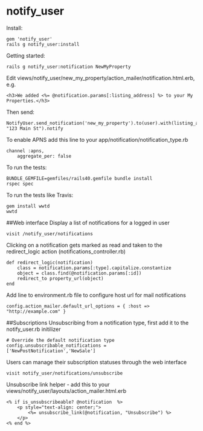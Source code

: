 notify_user
===========


Install:
```
gem 'notify_user'
rails g notify_user:install
```

Getting started:
```
rails g notify_user:notification NewMyProperty
```

Edit views/notify_user/new_my_property/action_mailer/notification.html.erb, e.g.
```
<h3>We added <%= @notification.params[:listing_address] %> to your My Properties.</h3>
```

Then send:
```
NotifyUser.send_notification('new_my_property').to(user).with(listing_address: "123 Main St").notify
```

To enable APNS add this line to your app/notification/notification_type.rb
```
channel :apns,
	aggregate_per: false    
```

To run the tests:
```
BUNDLE_GEMFILE=gemfiles/rails40.gemfile bundle install
rspec spec
```

To run the tests like Travis:
```
gem install wwtd
wwtd
```

##Web interface
Display a list of notifications for a logged in user
```
visit /notify_user/notifications
```
Clicking on a notification gets marked as read and taken to the redirect_logic action (notifications_controller.rb)
```
def redirect_logic(notification)
	class = notification.params[:type].capitalize.constantize
	object = class.find(@notification.params[:id])
	redirect_to property_url(object)
end
```
Add line to environment.rb file to configure host url for mail notifications
```
config.action_mailer.default_url_options = { :host => "http://example.com" }
```

##Subscriptions
Unsubscribing from a notification type, first add it to the notify_user.rb initilizer 
```
# Override the default notification type
config.unsubscribable_notifications = ['NewPostNotification','NewSale']
```
Users can manage their subscription statuses through the web interface
```
visit notify_user/notifications/unsubscribe
```
Unsubscribe link helper - add this to your views/notify_user/layouts/action_mailer.html.erb
```
<% if is_unsubscribeable? @notification  %>
	<p style="text-align: center;">
		<%= unsubscribe_link(@notification, "Unsubscribe") %>
	</p>
<% end %>
```
